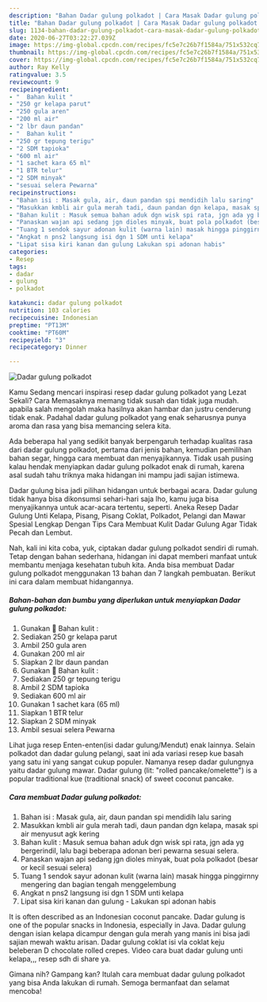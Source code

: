 ```yaml
---
description: "Bahan Dadar gulung polkadot | Cara Masak Dadar gulung polkadot Yang Sedap"
title: "Bahan Dadar gulung polkadot | Cara Masak Dadar gulung polkadot Yang Sedap"
slug: 1134-bahan-dadar-gulung-polkadot-cara-masak-dadar-gulung-polkadot-yang-sedap
date: 2020-06-27T03:22:27.039Z
image: https://img-global.cpcdn.com/recipes/fc5e7c26b7f1584a/751x532cq70/dadar-gulung-polkadot-foto-resep-utama.jpg
thumbnail: https://img-global.cpcdn.com/recipes/fc5e7c26b7f1584a/751x532cq70/dadar-gulung-polkadot-foto-resep-utama.jpg
cover: https://img-global.cpcdn.com/recipes/fc5e7c26b7f1584a/751x532cq70/dadar-gulung-polkadot-foto-resep-utama.jpg
author: Ray Kelly
ratingvalue: 3.5
reviewcount: 9
recipeingredient:
- "  Bahan kulit "
- "250 gr kelapa parut"
- "250 gula aren"
- "200 ml air"
- "2 lbr daun pandan"
- "  Bahan kulit "
- "250 gr tepung terigu"
- "2 SDM tapioka"
- "600 ml air"
- "1 sachet kara 65 ml"
- "1 BTR telur"
- "2 SDM minyak"
- "sesuai selera Pewarna"
recipeinstructions:
- "Bahan isi : Masak gula, air, daun pandan spi mendidih lalu saring"
- "Masukkan kmbli air gula merah tadi, daun pandan dgn kelapa, masak spi air menyusut agk kering"
- "Bahan kulit : Masuk semua bahan aduk dgn wisk spi rata, jgn ada yg bergerindil, lalu bagi beberapa adonan beri pewarna sesuai selera."
- "Panaskan wajan api sedang jgn dioles minyak, buat pola polkadot (besar or kecil sesuai selera)"
- "Tuang 1 sendok sayur adonan kulit (warna lain) masak hingga pinggirnny mengering dan bagian tengah menggelembung"
- "Angkat n pns2 langsung isi dgn 1 SDM unti kelapa"
- "Lipat sisa kiri kanan dan gulung Lakukan spi adonan habis"
categories:
- Resep
tags:
- dadar
- gulung
- polkadot

katakunci: dadar gulung polkadot 
nutrition: 103 calories
recipecuisine: Indonesian
preptime: "PT13M"
cooktime: "PT60M"
recipeyield: "3"
recipecategory: Dinner

---
```



![Dadar gulung polkadot](https://img-global.cpcdn.com/recipes/fc5e7c26b7f1584a/751x532cq70/dadar-gulung-polkadot-foto-resep-utama.jpg)

Kamu Sedang mencari inspirasi resep dadar gulung polkadot yang Lezat Sekali? Cara Memasaknya memang tidak susah dan tidak juga mudah. apabila salah mengolah maka hasilnya akan hambar dan justru cenderung tidak enak. Padahal dadar gulung polkadot yang enak seharusnya punya aroma dan rasa yang bisa memancing selera kita.

Ada beberapa hal yang sedikit banyak berpengaruh terhadap kualitas rasa dari dadar gulung polkadot, pertama dari jenis bahan, kemudian pemilihan bahan segar, hingga cara membuat dan menyajikannya. Tidak usah pusing kalau hendak menyiapkan dadar gulung polkadot enak di rumah, karena asal sudah tahu triknya maka hidangan ini mampu jadi sajian istimewa.

Dadar gulung bisa jadi pilihan hidangan untuk berbagai acara. Dadar gulung tidak hanya bisa dikonsumsi sehari-hari saja lho, kamu juga bisa menyajikannya untuk acar-acara tertentu, seperti. Aneka Resep Dadar Gulung Unti Kelapa, Pisang, Pisang Coklat, Polkadot, Pelangi dan Mawar Spesial Lengkap Dengan Tips Cara Membuat Kulit Dadar Gulung Agar Tidak Pecah dan Lembut.


Nah, kali ini kita coba, yuk, ciptakan dadar gulung polkadot sendiri di rumah. Tetap dengan bahan sederhana, hidangan ini dapat memberi manfaat untuk membantu menjaga kesehatan tubuh kita. Anda bisa membuat Dadar gulung polkadot menggunakan 13 bahan dan 7 langkah pembuatan. Berikut ini cara dalam membuat hidangannya.

<!--inarticleads1-->

##### Bahan-bahan dan bumbu yang diperlukan untuk menyiapkan Dadar gulung polkadot:

1. Gunakan  🌺 Bahan kulit :
1. Sediakan 250 gr kelapa parut
1. Ambil 250 gula aren
1. Gunakan 200 ml air
1. Siapkan 2 lbr daun pandan
1. Gunakan  🌺 Bahan kulit :
1. Sediakan 250 gr tepung terigu
1. Ambil 2 SDM tapioka
1. Sediakan 600 ml air
1. Gunakan 1 sachet kara (65 ml)
1. Siapkan 1 BTR telur
1. Siapkan 2 SDM minyak
1. Ambil sesuai selera Pewarna


Lihat juga resep Enten-enten(isi dadar gulung/Mendut) enak lainnya. Selain polkadot dan dadar gulung pelangi, saat ini ada variasi resep kue basah yang satu ini yang sangat cukup populer. Namanya resep dadar gulungnya yaitu dadar gulung mawar. Dadar gulung (lit: &#34;rolled pancake/omelette&#34;) is a popular traditional kue (traditional snack) of sweet coconut pancake. 

<!--inarticleads2-->

##### Cara membuat Dadar gulung polkadot:

1. Bahan isi : Masak gula, air, daun pandan spi mendidih lalu saring
1. Masukkan kmbli air gula merah tadi, daun pandan dgn kelapa, masak spi air menyusut agk kering
1. Bahan kulit : Masuk semua bahan aduk dgn wisk spi rata, jgn ada yg bergerindil, lalu bagi beberapa adonan beri pewarna sesuai selera.
1. Panaskan wajan api sedang jgn dioles minyak, buat pola polkadot (besar or kecil sesuai selera)
1. Tuang 1 sendok sayur adonan kulit (warna lain) masak hingga pinggirnny mengering dan bagian tengah menggelembung
1. Angkat n pns2 langsung isi dgn 1 SDM unti kelapa
1. Lipat sisa kiri kanan dan gulung - Lakukan spi adonan habis


It is often described as an Indonesian coconut pancake. Dadar gulung is one of the popular snacks in Indonesia, especially in Java. Dadar gulung dengan isian kelapa dicampur dengan gula merah yang manis ini bisa jadi sajian mewah waktu arisan. Dadar gulung coklat isi vla coklat keju beleberan D chocolate rolled crepes. Video cara buat dadar gulung unti kelapa,,, resep sdh di share ya. 

Gimana nih? Gampang kan? Itulah cara membuat dadar gulung polkadot yang bisa Anda lakukan di rumah. Semoga bermanfaat dan selamat mencoba!
